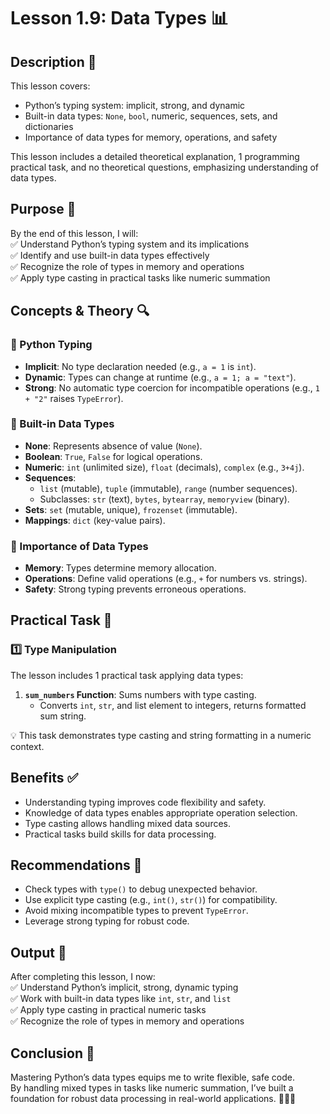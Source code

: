 # Lesson 1.9: Data Types 📊

## Description 📝

This lesson covers:

-   Python’s typing system: implicit, strong, and dynamic
-   Built-in data types: `None`, `bool`, numeric, sequences, sets, and dictionaries
-   Importance of data types for memory, operations, and safety

This lesson includes a detailed theoretical explanation, 1 programming practical task, and no theoretical questions, emphasizing understanding of data types.

## Purpose 🎯

By the end of this lesson, I will:  
✅ Understand Python’s typing system and its implications  
✅ Identify and use built-in data types effectively  
✅ Recognize the role of types in memory and operations  
✅ Apply type casting in practical tasks like numeric summation

## Concepts & Theory 🔍

### 🔹 Python Typing

-   **Implicit**: No type declaration needed (e.g., `a = 1` is `int`).
-   **Dynamic**: Types can change at runtime (e.g., `a = 1; a = "text"`).
-   **Strong**: No automatic type coercion for incompatible operations (e.g., `1 + "2"` raises `TypeError`).

### 🔹 Built-in Data Types

-   **None**: Represents absence of value (`None`).
-   **Boolean**: `True`, `False` for logical operations.
-   **Numeric**: `int` (unlimited size), `float` (decimals), `complex` (e.g., `3+4j`).
-   **Sequences**:
    -   `list` (mutable), `tuple` (immutable), `range` (number sequences).
    -   Subclasses: `str` (text), `bytes`, `bytearray`, `memoryview` (binary).
-   **Sets**: `set` (mutable, unique), `frozenset` (immutable).
-   **Mappings**: `dict` (key-value pairs).

### 🔹 Importance of Data Types

-   **Memory**: Types determine memory allocation.
-   **Operations**: Define valid operations (e.g., `+` for numbers vs. strings).
-   **Safety**: Strong typing prevents erroneous operations.

## Practical Task 🧪

### 1️⃣ **Type Manipulation**

The lesson includes 1 practical task applying data types:

1. **`sum_numbers` Function**: Sums numbers with type casting.
    - Converts `int`, `str`, and list element to integers, returns formatted sum string.

💡 This task demonstrates type casting and string formatting in a numeric context.

## Benefits ✅

-   Understanding typing improves code flexibility and safety.
-   Knowledge of data types enables appropriate operation selection.
-   Type casting allows handling mixed data sources.
-   Practical tasks build skills for data processing.

## Recommendations 📌

-   Check types with `type()` to debug unexpected behavior.
-   Use explicit type casting (e.g., `int()`, `str()`) for compatibility.
-   Avoid mixing incompatible types to prevent `TypeError`.
-   Leverage strong typing for robust code.

## Output 📜

After completing this lesson, I now:  
✅ Understand Python’s implicit, strong, dynamic typing  
✅ Work with built-in data types like `int`, `str`, and `list`  
✅ Apply type casting in practical numeric tasks  
✅ Recognize the role of types in memory and operations

## Conclusion 🚀

Mastering Python’s data types equips me to write flexible, safe code.  
By handling mixed types in tasks like numeric summation, I’ve built a foundation for robust data processing in real-world applications. 🧑‍💻✨
